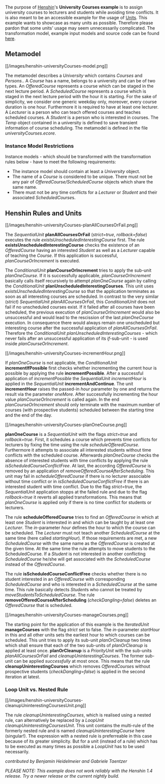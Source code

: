 
The purpose of [Henshin](Home "wikilink")\'s **University Courses
example** is to assign university courses to lecturers and students
while avoiding time conflicts. It is also meant to be an accessible
example for the usage of [Units](Units "wikilink"). This example
wants to showcase as many units as possible. Therefore please pardon
that some units\' usage may seem unnecessarily complicated. The
transformation model, example input models and source code can be found
[here](https://github.com/eclipse-henshin/henshin/tree/master/plugins/org.eclipse.emf.henshin.examples/src/org/eclipse/emf/henshin/examples/universitycourses).

## Metamodel

[[/images/henshin-universityCourses-model.png]]

The metamodel describes a *University* which contains *Courses* and
*Persons*.. A *Course* has a name, belongs to a university and can be of
two types. An *OfferedCourse* represents a course which can be staged in
the next lecture period. A *ScheduledCourse* represents a course which
is staged in the next lecture period with the hour it is starting. For
the sake of simplicity, we consider one generic weekday only, moreover,
every course duration is one hour. Furthermore it is required to have at
least one lecturer. A *Lecturer* is a person who can teach offered
courses and teaches scheduled courses. A *Student* is a person who is
interested in courses. The *Temp* object contained in a university is
defined to save transient information of course scheduling. The
metamodel is defined in the file *universityCourses.ecore*.

### Instance Model Restrictions

Instance models - which should be transformed with the transformation
rules below - have to meet the following requirements:

-   The instance model should contain at least a *University* object.
-   The name of a *Course* is considered to be unique. There must not be
    any pair of *OfferedCourse/ScheduledCourse* objects which share the
    same name.
-   There must not be any time conflicts for a *Lecturer* or *Student*
    and their associated *ScheduledCourse*s.

## Henshin Rules and Units

[[/images/henshin-universityCourses-planAllCoursesOrFail.png]]

The *SequentialUnit* **planAllCoursesOrFail** (*strict=true*,
*rollback=false*) executes the rule *existsUnscheduledInterestingCourse*
first. The rule **existsUnscheduledInterestingCourse** checks the
existence of an *OfferedCourse* having an interested *Student* as well
as a *Lecturer* capable of teaching the *Course*. If this application is
successful, *planCourseOrIncrement* is executed.

The *ConditionalUnit* **planCourseOrIncrement** tries to apply the
sub-unit *planOneCourse*. If it is successfully applicable,
*planCourseOrIncrement* basically calls itself recursively to attempt
*planOneCourse* again by calling the *ConditionalUnit*
**planUnscheduledInterestingCourses**. This unit uses
*existsUnscheduledInterestingCourse* so that the application terminates
as soon as all interesting courses are scheduled. In contrast to the
very similar (*strict*) *SequentialUnit* *planAllCoursesOrFail*, this
*ConditionalUnit* does not fail if no unscheduled courses exist. If it
failed after all courses have been scheduled, the previous execution of
*planCourseOrIncrement* would also be unsuccessful and would lead to the
rescission of the last *planOneCourse* execution. In consequence there
would always remain one unscheduled but interesting course after the
successful application of *planAllCoursesOrFail*. Therefore the
*ConditionalUnit* *planUnscheduledInterestingCourses* - which never
fails after an unsuccessful application of its *if*-sub-unit - is used
inside *planCourseOrIncrement*.

[[/images/henshin-universityCourses-incrementHour.png]]

If *planOneCourse* is not applicable, the *ConditionalUnit*
**incrementIfPossible** first checks whether incrementing the current
hour is possible by applying the rule **incrementPossible**. After a
successful application of *incrementPossible* the *SequentialUnit*
*incrementHour* is applied in the *SequentialUnit*
**incrementAndContinue**. The unit **incrementHour** raises the
passed-in *hour* parameter by one and returns the result via the
parameter *oneMore*. After successfully incrementing the hour value
*planCourseOrIncrement* is called again. In the end
*planCourseOrIncrement* should only terminate with the maximum number of
courses (with prospective students) scheduled between the starting time
and the end of the day.

[[/images/henshin-universityCourses-planOneCourse.png]]

**planOneCourse** is a *SequentialUnit* with the flags *strict=true* and
*rollback=true*. First, it schedules a course which prevents time
conflicts for lecturers by fixing the time using the rule
*scheduleOfferedCourse*. Furthermore it attempts to associate all
interested students without time conflicts with the scheduled course.
Afterwards *planOneCourse* checks the absence of interested students
with time conflicts by applying the rule
*isScheduledCourseConflictFree*. At last, the according *OfferedCourse*
is removed by an application of *removeOfferedCourseAfterScheduling*.
This unit may fail in *scheduleOfferedCourse* if there is no lecturer
associable without time conflict or in *isScheduledCourseConflictFree*
if there is an interested student with time conflict. Due to the flag
*strict=true*, the *SequentialUnit* application stopps at the failed
rule and due to the flag *rollback=true* it reverts all applied
transformations. This means that *planOneCourse* is applied only if
there is no time conflict for students or lecturers.

The rule **scheduleOfferedCourse** tries to find an *OfferedCourse* in
which at least one *Student* is interested in and which can be taught by
at least one *Lecturer*. The *in*-parameter *hour* defines the hour to
which the course can be scheduled. The *Lecturer* must not teach another
*ScheduledCourse* at the same time (here called *startingHour*). If
those requirements are met, a new *ScheduledCourse* with the same name
as the *OfferedCourse* is created at the given time. At the same time
the rule attempts to move students to the ScheduledCourse. If a
*Student* is not interested in another conflicting *ScheduledCourse*
he/she will get associated with the *ScheduledCourse* instead of the
*OfferedCourse*.

The rule **isScheduledCourseConflictFree** checks whether there is no
student interested in an *OfferedCourse* with corresponding
*ScheduledCourse* and who is interested in a *ScheduledCourse* at the
same time. This rule basically detects *Student*s who cannot be treated
by *moveStudentsToScheduledCourse*. The rule
**removeOfferedCourseAfterScheduling** (*checkDangling=false*) deletes
an *OfferedCourse* that is scheduled.

[[/images/henshin-universityCourses-manageCourses.png]]

The starting point for the application of this example is the
*IteratedUnit* **manageCourses** with the flag *strict* set to false.
The *in*-parameter *startHour* in this and all other units sets the
earliest hour to which courses can be scheduled. This unit tries to
apply its sub-unit *planOrCleanup* two times which shall ensure that
each of the two sub-units of *planOrCleanup* is applied at least once.
**planOrCleanup** is a *PriorityUnit* with the sub-units
*planAllCoursesOrFail* and *cleanupUninterestingCourses*. The former
sub-unit can be applied *successfully* at most once. This means that the
rule **cleanupUninterestingCourses** which removes *OfferedCourse*s
without prospective students (*checkDangling=false*) is applied in the
second iteration at latest.

### Loop Unit vs. Nested Rule

[[/images/henshin-universityCourses-cleanupUninterestingCoursesUnit.png]]

The rule *cleanupUninterestingCourses*, which is realised using a nested
rule, can alternatively be replaced by a *LoopUnit*
*cleanupUninterestingCoursesUnit*. This unit contains the multi-rule of
the formerly nested rule and is named *cleanupUninterestingCourse* here
(singular!). The expression with a nested rule is preferreable in this
case because of its greater simplicity. But for a unit (instead of a
rule) which has to be executed as many times as possible a *LoopUnit*
has to be used necessarily.

*contributed by Benjamin Heidelmeier and Gabriele Taentzer*

*PLEASE NOTE: This example does not work reliably with the Henshin 1.4
release. Try a newer release or the current nightly build.*


